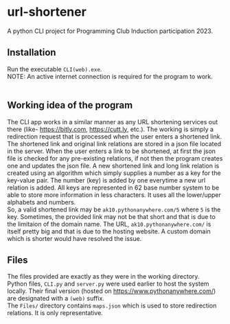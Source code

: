 # url-shortener
A python CLI project for Programming Club Induction participation 2023.
## Installation
Run the executable `CLI(web).exe`. <br>NOTE: An active internet connection is required for the program to work.
<br><br>
## Working idea of the program
The CLI app works in a similar manner as any URL shortening services out there (like- https://bitly.com, https://cutt.ly, etc.). 
The working is simply a redirection request that is processed when the user enters a shortened link.
The shortened link and original link relations are stored in a json file located in the server.
When the user enters a link to be shortened, at first the json file is checked for any pre-existing relations, if not then the program creates one and updates the json file.
A new shortened link and long link relation is created using an algorithm which simply supplies a number as a key for the key-value pair.
The number (key) is added by one everytime a new url relation is added.
All keys are represented in 62 base number system to be able to store more information in less characters. It uses all the lower/upper alphabets and numbers.
<br>So, a valid shortened link may be `ak10.pythonanywhere.com/5` where `5` is the key. Sometimes, the provided link may not be that short and that is due to the limitaion of the domain name. The URL, `ak10.pythonanywhere.com/` is itself pretty big and that is due to the hosting website. A custom domain which is shorter would have resolved the issue.
<br>
## Files
The files provided are exactly as they were in the working directory.
<br>Python files, `CLI.py` and `server.py` were used earlier to host the system locally. Their final version (hosted on https://www.pythonanywhere.com/) are designated with a `(web)` suffix.
<br>The `Files/` directory contains `maps.json` which is used to store redirection relations. It is only representative.


